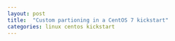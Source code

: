 ```yaml
---
layout: post
title:  "Custom partioning in a CentOS 7 kickstart"
categories: linux centos kickstart
---
```

